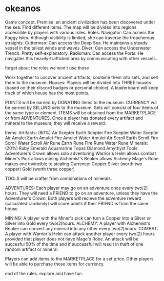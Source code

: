 # okeanos
Game concept.
Premise: an ancient civilization has been discovered under the sea. Find different items.
The map will be divided into regions accessible by players with various roles. 
Roles:
  Navigator: Can access the Foggy Isles. Although visibility is limited, she can traverse the treacherous straights.
  Cutterman: Can access the Deep Sea. He maintains a steady vessel in the tallest winds and waves. 
  Diver: Can access the Underwater Trench. Pretty self-explanatory.
  Radioman: Can access the Ports. He navigates this heavily-trafficked area by communicating with other vessels.

forget about the roles we won't use those



 Work together to uncover ancient artifacts, combine them into sets, and sell them to the museum. 
Houses: Players will be divided into THREE houses (based on their discord badges or personal choice). A leaderboard will keep track of which house has the most points.

POINTS will be earned by DONATING items to the museum. CURRENCY will be earned by SELLING sets to the museum. Sets will consist of four items of the same type or element. ITEMS will be obtained from the MARKETPLACE or from ADVENTURES. Once a player has donated every artifact and mineral to the museum, they will receive a reward. 

Items: 
  Artifacts:     (80%)
     Air Scepter
     Earth Scepter
     Fire Scepter
     Water Scepter
     Air Amulet
     Earth Amulet
     Fire Amulet
     Water Amulet
     Air Scroll
     Earth Scroll
     Fire Scroll
     Water Scroll
     Air Rune
     Earth Rune
     Fire Rune
     Water Rune
  Minerals:    (20%)
      Ruby
      Emerald
      Aquamarine
      Topaz
      Diamond
      Amythyst
  Tools:
      Adventurer's Crown allows solo adventuring
      Warrior's Helm  allows combat
      Miner's Pick allows mining
      Alchemist's Beaker allows Alchemy
      Mage's Robe makes one invincible to stealing
  Currency:
      Copper
      Silver (worth two copper)
      Gold (worth three copper)
     
TOOLS will be crafter from combinations of minerals. 

ADVENTURES: Each player may go on an adventure once every two(2) hours. They will need a FRIEND to go on an adventure, unless they have the Adventurer's Crown. Both players will recieve the adventure reward (calculated randomly) will score points if their FRIEND is from the same house.

MINING: A player with the Miner's pick can turn a Copper into a Silver or Silver into Gold every two(2)hours. 
ALCHEMY: A player with Alchemist's Beaker can convert any mineral into any other every two(2)hours. 
COMBAT: A player with Warrior's Helm can attack another player every two(2) hours provided that player does not have Mage's Robe. An attack will be succesful 50% of the time and if successful will result in theft of one random artifact or mineral. 

Players can add items to the MARKETPLACE for a set price. Other players will be able to purchase those items for currency. 

end of the rules. explore and have fun. 

  
  
